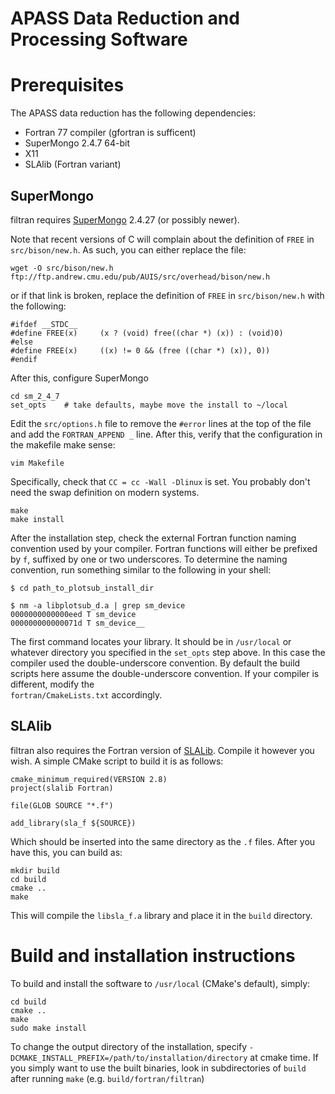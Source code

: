 APASS Data Reduction and Processing Software
=====

# Prerequisites

The APASS data reduction has the following dependencies:

* Fortran 77 compiler (gfortran is sufficent)
* SuperMongo 2.4.7 64-bit
* X11
* SLAlib (Fortran variant)


## SuperMongo

filtran requires [SuperMongo](http://www.astro.princeton.edu/~rhl/sm/) 2.4.27
(or possibly newer).

Note that recent versions of C will complain about the definition of `FREE` in
`src/bison/new.h`. As such, you can either replace the file:

    wget -O src/bison/new.h ftp://ftp.andrew.cmu.edu/pub/AUIS/src/overhead/bison/new.h

or if that link is broken, replace the definition of `FREE` in
`src/bison/new.h` with the following:

    #ifdef __STDC__
    #define	FREE(x)		(x ? (void) free((char *) (x)) : (void)0)
    #else
    #define FREE(x) 	((x) != 0 && (free ((char *) (x)), 0))
    #endif

After this, configure SuperMongo

    cd sm_2_4_7
    set_opts    # take defaults, maybe move the install to ~/local
    
Edit the `src/options.h` file to remove the `#error` lines at the top of
the file and add the `FORTRAN_APPEND _` line. After this, verify that
the configuration in the makefile make sense:
    
    vim Makefile

Specifically, check that `CC = cc -Wall -Dlinux` is set. You probably 
don't need the swap definition on modern systems.

    make
    make install
    
After the installation step, check the external Fortran function naming
convention used by your compiler. Fortran functions will either be prefixed by
`f`, suffixed by one or two underscores. To determine the naming convention, run
something similar to the following in your shell:

    $ cd path_to_plotsub_install_dir
    
    $ nm -a libplotsub_d.a | grep sm_device
    0000000000000eed T sm_device
    000000000000071d T sm_device__
    
The first command locates your library. It should be in `/usr/local` or whatever
directory you specified in the `set_opts` step above. In this case the compiler
used the double-underscore convention. By default the build scripts here assume
the double-underscore convention. If your compiler is different, modify the  
`fortran/CmakeLists.txt` accordingly.

## SLAlib

filtran also requires the Fortran version of
[SLALib](http://star-www.rl.ac.uk/docs/sun67.htx/sun67.html). Compile it
however you wish. A simple CMake script to build it is as follows:

    cmake_minimum_required(VERSION 2.8)
    project(slalib Fortran)
    
    file(GLOB SOURCE "*.f")
    
    add_library(sla_f ${SOURCE})

Which should be inserted into the same directory as the `.f` files.
After you have this, you can build as:

    mkdir build
    cd build
    cmake ..
    make

This will compile the `libsla_f.a` library and place it in the `build`
directory.

# Build and installation instructions

To build and install the software to `/usr/local` (CMake's default), simply:

    cd build
    cmake ..
    make
    sudo make install

To change the output directory of the installation, specify
`-DCMAKE_INSTALL_PREFIX=/path/to/installation/directory` at cmake time.
If you simply want to use the built binaries, look in subdirectories of `build`
after running `make` (e.g. `build/fortran/filtran`)
